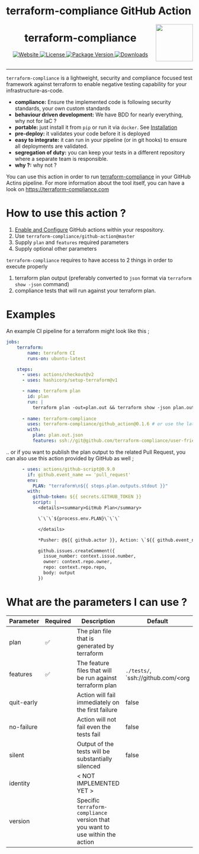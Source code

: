 # terraform-compliance GitHub Action

<img src='https://avatars3.githubusercontent.com/u/61387890' align=right height=100 valign=top><h1 align="center">terraform-compliance</h1>

<div align="center">
  <!-- Website -->
  <a href="https://terraform-compliance.com">
    <img src="https://img.shields.io/badge/website-https%3A%2F%2Fterraform--compliance.com-blue" alt="Website" />
  </a>
  
  <!-- License -->
  <a href="https://pypi.org/project/terraform-compliance/">
    <img src="https://img.shields.io/pypi/l/terraform-compliance.svg" alt="License" />
  </a>

  <!-- PyPI Version -->
  <a href="https://pypi.org/project/terraform-compliance/">
    <img src="https://img.shields.io/pypi/v/terraform-compliance.svg" alt="Package Version" />
  </a>
  
  <a href="https://pepy.tech/project/terraform-compliance">
    <img src="https://pepy.tech/badge/terraform-compliance" alt="Downloads" />
  </a>
</div>

<br />

---


`terraform-compliance` is a lightweight, security and compliance focused test framework against terraform to enable negative testing capability for your infrastructure-as-code.


- __compliance:__ Ensure the implemented code is following security standards, your own custom standards
- __behaviour driven development:__ We have BDD for nearly everything, why not for IaC ?
- __portable:__ just install it from `pip` or run it via `docker`. See [Installation](https://terraform-compliance.com/pages/installation/)
- __pre-deploy:__ it validates your code before it is deployed
- __easy to integrate:__ it can run in your pipeline (or in git hooks) to ensure all deployments are validated.
- __segregation of duty:__ you can keep your tests in a different repository where a separate team is responsible. 
- __why ?:__ why not ?

You can use this action in order to run [terraform-compliance](https://terraform-compliance.com) in your GitHub Actins pipeline. For more information about the tool itself, you can have a look on https://terraform-compliance.com

# How to use this action ?

1. [Enable and Configure](https://help.github.com/en/actions/configuring-and-managing-workflows/configuring-a-workflow) GitHub actions within your respository.
2. Use `terraform-compliance/github-action@master`
3. Supply `plan` and `features` required parameters 
4. Supply optional other parameters


`terraform-compliance` requires to have access to 2 things in order to execute properly

1. terraform plan output (preferably converted to `json` format via `terraform show -json` command)
2. compliance tests that will run against your terraform plan.

# Examples

An example CI pipeline for a terraform might look like this ;

```yml
jobs:
    terraform:
        name: terraform CI
        runs-on: ubuntu-latest

    steps:
      - uses: actions/checkout@v2
      - uses: hashicorp/setup-terraform@v1

      - name: terraform plan
        id: plan
        run: |
          terraform plan -out=plan.out && terraform show -json plan.out > plan.out.json
      
      - name: terraform-compliance
        uses: terraform-compliance/github_action@0.1.6 # or use the latest version.
        with:
          plan: plan.out.json
          features: ssh://git@github.com/terraform-compliance/user-friendly-features.git
```

.. or if you want to publish the plan output to the related Pull Request, you can also use this action provided by GitHub as well ;

```yml
      - uses: actions/github-script@0.9.0
        if: github.event_name == 'pull_request'
        env:
          PLAN: "terraform\n${{ steps.plan.outputs.stdout }}"
        with:
          github-token: ${{ secrets.GITHUB_TOKEN }}
          script: |
            <details><summary>GitHub Plan</summary>

            \`\`\`${process.env.PLAN}\`\`\`

            </details>

            *Pusher: @${{ github.actor }}, Action: \`${{ github.event_name }}\`, Workflow: \`${{ github.workflow }}\`*`;

            github.issues.createComment({
              issue_number: context.issue.number,
              owner: context.repo.owner,
              repo: context.repo.repo,
              body: output
            })
```

# What are the parameters I can use ?

| Parameter | Required | Description | Default | Examples |
| --------- | -------- | ----------- | ------- | -------- |
| plan | :white_check_mark: | The plan file that is generated by terraform | | `plan.out`, `plan.out.json` |
| features | :white_check_mark: | The feature files that will be run against terraform plan | `./tests/`, `ssh://github.com/<org|user>/<repo>` |
| quit-early | | Action will fail immediately on the first failure | false | |
| no-failure | | Action will not fail even the tests fail | false | | 
| silent | | Output of the tests will be substantially silenced | false | | 
| identity | | < NOT IMPLEMENTED YET >
| version | | Specific `terraform-compliance` version that you want to use within the action | | 


